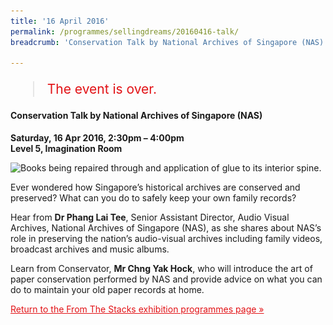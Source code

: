 ```yaml
---
title: '16 April 2016'
permalink: /programmes/sellingdreams/20160416-talk/
breadcrumb: 'Conservation Talk by National Archives of Singapore (NAS)'

---
```


<blockquote style="color: #E21216; font-size: 150%;">The event is over.</blockquote>

<h4>Conservation Talk by National Archives of Singapore (NAS)</h4>

<p><strong>Saturday, 16 Apr 2016, 2:30pm – 4:00pm</strong><br>
<strong>Level 5, Imagination Room</strong></p>

<img srcset="/images/event-images/from-the-stacks-onsite/fts04_400w.jpg 400w, /images/event-images/from-the-stacks-onsite/fts04.jpg 1000w" sizes="(max-width: 500px) 40vw, 100vw" height="504" width="1000" src="/images/event-images/from-the-stacks-onsite/fts04_400w.jpg" alt="Books being repaired through and application of glue to its interior spine.">

<p>Ever wondered how Singapore’s historical archives are conserved and preserved? What can you do to safely keep your own family records?</p>

<p>Hear from <strong>Dr Phang Lai Tee</strong>, Senior Assistant Director, Audio Visual Archives, National Archives of Singapore (NAS), as she shares about NAS’s role in preserving the nation’s audio-visual archives including family videos, broadcast archives and music albums.</p>

<p>Learn from Conservator, <strong>Mr Chng Yak Hock</strong>, who will introduce the art of paper conservation performed by NAS and provide advice on what you can do to maintain your old paper records at home.</p>

<a href="/exhibitions/past-exhibitions/fromthestacks/programmes/" style="color:#E21216;">Return to the From The Stacks exhibition programmes page &#187;</a>